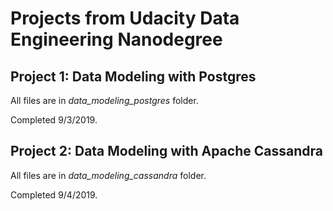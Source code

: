 # Projects from Udacity Data Engineering Nanodegree

## Project 1: Data Modeling with Postgres

All files are in *data_modeling_postgres* folder.

Completed 9/3/2019.

## Project 2: Data Modeling with Apache Cassandra

All files are in *data_modeling_cassandra* folder.

Completed 9/4/2019.
